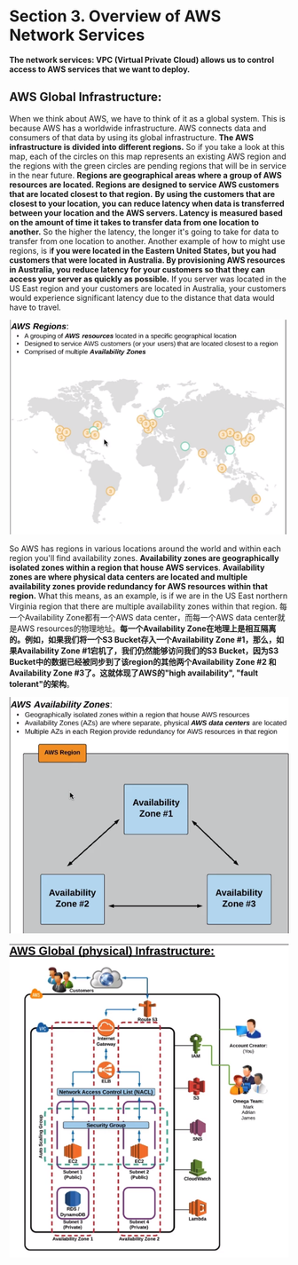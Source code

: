 # Section 3. Overview of AWS Network Services

**The network services: VPC \(Virtual Private Cloud\) allows us to control access to AWS services that we want to deploy.**

## AWS Global Infrastructure:

When we think about AWS, we have to think of it as a global system. This is because AWS has a worldwide infrastructure. AWS connects data and consumers of that data by using its global infrastructure. **The AWS infrastructure is divided into different regions.** So if you take a look at this map, each of the circles on this map represents an existing AWS region and the regions with the green circles are pending regions that will be in service in the near future. **Regions are geographical areas where a group of AWS resources are located. Regions are designed to service AWS customers that are located closest to that region.** **By using the customers that are closest to your location, you can reduce latency when data is transferred between your location and the AWS servers. Latency is  measured based on the amount of time it takes to transfer data from one location to another.** So the higher the latency, the longer it's going to take for data to transfer from one location to another. Another example of how to might use regions, is i**f you were located in the Eastern United States, but you had customers that were located in Australia. By provisioning AWS resources in Australia, you reduce latency for your customers so that they can access your server as quickly as possible.** If you server was located in the US East region and your customers are located in Australia, your customers would experience significant latency due to the distance that data would have to travel. 

![](../.gitbook/assets/image%20%287%29.png)

So AWS has regions in various locations around the world and within each region you'll find availability zones. **Availability zones are geographically isolated zones within a region that house AWS services**. **Availability zones are where physical data centers are located and multiple availability zones provide redundancy for AWS resources within that region.** What this means, as an example, is if we are in the US East northern Virginia region that there are multiple availability zones within that region. 每一个Availability Zone都有一个AWS data center，而每一个AWS data center就是AWS resources的物理地址。**每一个Availability Zone在地理上是相互隔离的。例如，如果我们将一个S3 Bucket存入一个Availability Zone \#1，那么，如果Availability Zone \#1宕机了，我们仍然能够访问我们的S3 Bucket，因为S3 Bucket中的数据已经被同步到了该region的其他两个Availability Zone \#2 和Availability Zone \#3了。这就体现了AWS的"high availability", "fault tolerant"的架构**。

![](../.gitbook/assets/image%20%2838%29.png)

![](../.gitbook/assets/image%20%2892%29.png)



